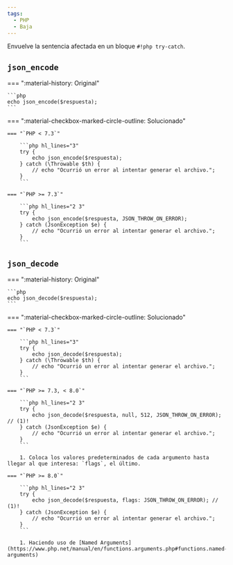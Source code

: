 ```yaml
---
tags:
  - PHP
  - Baja
---
```


Envuelve la sentencia afectada en un bloque `#!php try-catch`.

## `json_encode`

=== ":material-history: Original"

    ```php
    echo json_encode($respuesta);
    ```

=== ":material-checkbox-marked-circle-outline:  Solucionado"

    === "`PHP < 7.3`"

        ```php hl_lines="3"
        try {
            echo json_encode($respuesta);
        } catch (\Throwable $th) {
            // echo "Ocurrió un error al intentar generar el archivo.";
        }
        ```

    === "`PHP >= 7.3`"

        ```php hl_lines="2 3"
        try {
            echo json_encode($respuesta, JSON_THROW_ON_ERROR);
        } catch (JsonException $e) {
            // echo "Ocurrió un error al intentar generar el archivo.";
        }
        ```

## `json_decode`

=== ":material-history: Original"

    ```php
    echo json_decode($respuesta);
    ```

=== ":material-checkbox-marked-circle-outline:  Solucionado"

    === "`PHP < 7.3`"

        ```php hl_lines="3"
        try {
            echo json_decode($respuesta);
        } catch (\Throwable $th) {
            // echo "Ocurrió un error al intentar generar el archivo.";
        }
        ```

    === "`PHP >= 7.3, < 8.0`"

        ```php hl_lines="2 3"
        try {
            echo json_decode($respuesta, null, 512, JSON_THROW_ON_ERROR); // (1)!
        } catch (JsonException $e) {
            // echo "Ocurrió un error al intentar generar el archivo.";
        }
        ```

        1. Coloca los valores predeterminados de cada argumento hasta llegar al que interesa: `flags`, el último.

    === "`PHP >= 8.0`"

        ```php hl_lines="2 3"
        try {
            echo json_decode($respuesta, flags: JSON_THROW_ON_ERROR); // (1)!
        } catch (JsonException $e) {
            // echo "Ocurrió un error al intentar generar el archivo.";
        }
        ```

        1. Haciendo uso de [Named Arguments](https://www.php.net/manual/en/functions.arguments.php#functions.named-arguments)
